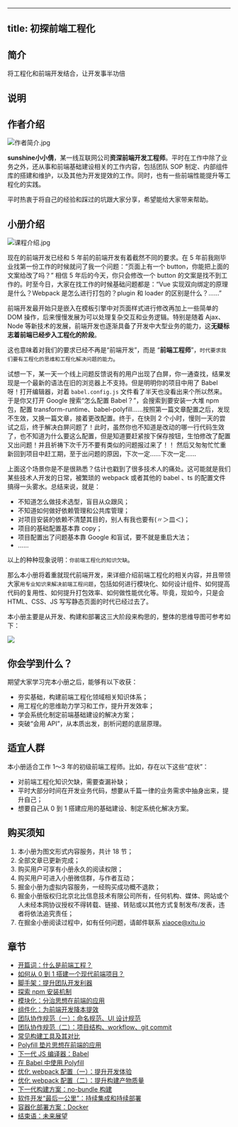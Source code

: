 
---
title: 初探前端工程化
---

## 简介
将工程化和前端开发结合，让开发事半功倍

## 说明
## 作者介绍

![作者简介.jpg](https://p9-juejin.byteimg.com/tos-cn-i-k3u1fbpfcp/b7bcf5bdd390428ca200c93ae50072ab~tplv-k3u1fbpfcp-watermark.image?)

**sunshine小小倩**，某一线互联网公司**资深前端开发工程师**。平时在工作中除了业务之外，还从事和前端基础建设相关的工作内容，包括团队 SOP 制定、内部组件库的搭建和维护，以及其他为开发提效的工作。同时，也有一些前端性能提升等工程化的实践。

平时热衷于将自己的经验和踩过的坑跟大家分享，希望能给大家带来帮助。

## 小册介绍

![课程介绍.jpg](https://p1-juejin.byteimg.com/tos-cn-i-k3u1fbpfcp/18c4c96d344d4e6ab39957c015b2cec6~tplv-k3u1fbpfcp-watermark.image?)

现在的前端开发已经和 5 年前的前端开发有着截然不同的要求。在 5 年前我刚毕业找第一份工作的时候就问了我一个问题：“页面上有一个 button，你能把上面的文案给改了吗？” 相信 5 年后的今天，你只会修改一个 button 的文案是找不到工作的。时至今日，大家在找工作的时候基础问题都是：“Vue 实现双向绑定的原理是什么？Webpack 是怎么进行打包的？plugin 和 loader 的区别是什么？……”

前端开发最开始只是嵌入在模板引擎中对页面样式进行修改再加上一些简单的 DOM 操作，后来慢慢发展为可以处理复杂交互和业务逻辑。特别是随着 Ajax、Node 等新技术的发展，前端开发也逐渐具备了开发中大型业务的能力，这**无疑标志着前端已经步入工程化的阶段**。

这也意味着对我们的要求已经不再是“前端开发”，而是 “**前端工程师**”，`时代要求我们要有工程化的思维和工程化解决问题的能力`。

试想一下，某一天一个线上问题反馈说有的用户出现了白屏，你一通查找，结果发现是一个最新的语法在旧的浏览器上不支持。但是明明你的项目中用了 Babel 呀！打开编辑器，对着 `babel.config.js` 文件看了半天也没看出来个所以然来。于是你又打开 Google 搜索“怎么配置 Babel？”，会搜索到要安装一大堆 npm 包，配置 transform-runtime、babel-polyfill……按照第一篇文章配置之后，发现不生效，又换一篇文章，接着更改配置。终于，在快则 2 个小时，慢则一天的尝试之后，终于解决白屏问题了！此时，虽然你也不知道是改动的哪一行代码生效了，也不知道为什么要这么配置，但是知道要赶紧按下保存按钮，生怕修改了配置又出问题！并且祈祷下次千万不要有类似的问题报过来了！！ 然后又匆匆忙忙重新回到项目中赶工期，至于出问题的原因，下次一定……下次一定……

上面这个场景你是不是很熟悉？估计也戳到了很多技术人的痛处。这可能就是我们某些技术人开发的日常，被繁琐的 webpack 或者其他的 babel 、ts 的配置文件搞得一头雾水。总结来说，就是：

- 不知道怎么做技术选型，盲目从众跟风；
- 不知道如何做好依赖管理和公共库管理；
- 对项目安装的依赖不清楚其目的，别人有我也要有\(〃＞皿＜\)；
- 项目的基础配置基本靠 copy；
- 项目配置出了问题基本靠 Google 和盲试，要不就是重启大法；
- ……

以上的种种现象说明：`你前端工程化的知识欠缺`。

那么本小册将着重就现代前端开发，来详细介绍前端工程化的相关内容，并且带领大家`用专业知识来解决前端工程问题`，包括如何进行模块化、如何设计组件、如何提高代码的复用性、如何提升打包效率、如何做性能优化等。毕竟，现如今，只是会 HTML、CSS、JS 写写静态页面的时代已经过去了。

本小册主要是从开发、构建和部署这三大阶段来构思的，整体的思维导图可参考如下：

![](https://p3-juejin.byteimg.com/tos-cn-i-k3u1fbpfcp/dca9f495c580468b97a3f3271999ba33~tplv-k3u1fbpfcp-zoom-1.image)

## 你会学到什么？

期望大家学习完本小册之后，能够有以下收获：

- 夯实基础，构建前端工程化领域相关知识体系；
- 用工程化的思维助力学习和工作，提升开发效率；
- 学会系统化制定前端基础建设的解决方案；
- 突破“会用 API”，从本质出发，剖析问题的底层原理。

## 适宜人群

本小册适合工作 1～3 年的初级前端工程师。比如，存在以下这些“症状”：

- 对前端工程化知识欠缺，需要查漏补缺；
- 平时大部分时间在开发业务代码，想要从千篇一律的业务需求中抽身出来，提升自己；
- 想要自己从 0 到 1 搭建应用的基础建设、制定系统化解决方案。

## 购买须知

1.  本小册为图文形式内容服务，共计 18 节；
2.  全部文章已更新完成；
3.  购买用户可享有小册永久的阅读权限；
4.  购买用户可进入小册微信群，与作者互动；
5.  掘金小册为虚拟内容服务，一经购买成功概不退款；
6.  掘金小册版权归北京北比信息技术有限公司所有，任何机构、媒体、网站或个人未经本网协议授权不得转载、链接、转贴或以其他方式复制发布/发表，违者将依法追究责任；
7.  在掘金小册阅读过程中，如有任何问题，请邮件联系 <xiaoce@xitu.io>

## 章节
- [开篇词：什么是前端工程？](./开篇词-什么是前端工程？.md)
- [如何从 0 到 1 搭建一个现代前端项目？](<./如何从 0 到 1 搭建一个现代前端项目？.md>)
- [脚手架：提升团队开发利器](./脚手架-提升团队开发利器.md)
- [探索 npm 安装机制](<./探索 npm 安装机制.md>)
- [模块化：分治思想在前端的应用](./模块化-分治思想在前端的应用.md)
- [组件化：为前端开发降本提效](./组件化-为前端开发降本提效.md)
- [团队协作规范（一）：命名规范、UI 设计规范](<./团队协作规范（一）-命名规范、UI 设计规范.md>)
- [团队协作规范（二）：项目结构、workflow、git commit](<./团队协作规范（二）-项目结构、workflow、git commit.md>)
- [常见构建工具及其对比](./常见构建工具及其对比.md)
- [Polyfill 垫片思想在前端的应用](<./Polyfill 垫片思想在前端的应用.md>)
- [下一代 JS 编译器：Babel](<./下一代 JS 编译器-Babel.md>)
- [在 Babel 中使用 Polyfill](<./在 Babel 中使用 Polyfill.md>)
- [优化 webpack 配置（一）：提升开发体验](<./优化 webpack 配置（一）-提升开发体验.md>)
- [优化 webpack 配置（二）：提升构建产物质量](<./优化 webpack 配置（二）-提升构建产物质量.md>)
- [下一代构建方案：no-bundle 构建](<./下一代构建方案-no-bundle 构建.md>)
- [软件开发“最后一公里”：持续集成和持续部署](./软件开发“最后一公里”-持续集成和持续部署.md)
- [容器化部署方案：Docker](<./容器化部署方案-Docker.md>)
- [结束语：未来展望](./结束语-未来展望.md)

    